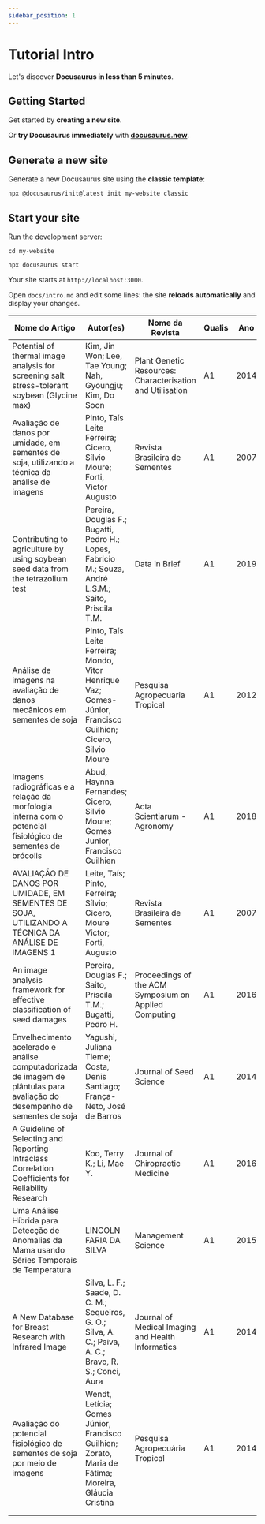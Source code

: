 ```yaml
---
sidebar_position: 1
---
```


# Tutorial Intro

Let's discover **Docusaurus in less than 5 minutes**.

## Getting Started

Get started by **creating a new site**.

Or **try Docusaurus immediately** with **[docusaurus.new](https://docusaurus.new)**.

## Generate a new site

Generate a new Docusaurus site using the **classic template**:

```shell
npx @docusaurus/init@latest init my-website classic
```

## Start your site

Run the development server:

```shell
cd my-website

npx docusaurus start
```

Your site starts at `http://localhost:3000`.

Open `docs/intro.md` and edit some lines: the site **reloads automatically** and display your changes.


| Nome do Artigo                                                                                                             | Autor(es)                                                                                                     | Nome da  Revista                                          | Qualis | Ano  |
|----------------------------------------------------------------------------------------------------------------------------|---------------------------------------------------------------------------------------------------------------|-----------------------------------------------------------|--------|------|
| Potential of thermal image analysis for screening salt stress-tolerant soybean (Glycine max)                               | Kim, Jin Won; Lee, Tae Young; Nah, Gyoungju; Kim, Do Soon                                                     | Plant Genetic Resources: Characterisation and Utilisation | A1     | 2014 |
| Avaliação de danos por umidade, em sementes de soja, utilizando a técnica da análise de imagens                            | Pinto, Taís Leite Ferreira; Cicero, Sílvio Moure; Forti, Victor Augusto                                       | Revista Brasileira de Sementes                            | A1     | 2007 |
| Contributing to agriculture by using soybean seed data from the tetrazolium test                                           | Pereira, Douglas F.; Bugatti, Pedro H.; Lopes, Fabricio M.; Souza, André L.S.M.; Saito, Priscila T.M.         | Data in Brief                                             | A1     | 2019 |
| Análise de imagens na avaliação de danos mecânicos em sementes de soja                                                     | Pinto, Taís Leite Ferreira; Mondo, Vitor Henrique Vaz; Gomes-Júnior, Francisco Guilhien; Cicero, Silvio Moure | Pesquisa Agropecuaria Tropical                            | A1     | 2012 |
| Imagens radiográficas e a relação da morfologia interna com o potencial fisiológico de sementes de brócolis                | Abud, Haynna Fernandes; Cicero, Silvio Moure; Gomes Junior, Francisco Guilhien                                | Acta Scientiarum - Agronomy                               | A1     | 2018 |
| AVALIAÇÃO DE DANOS POR UMIDADE, EM SEMENTES DE SOJA, UTILIZANDO A TÉCNICA DA ANÁLISE DE IMAGENS 1                          | Leite, Taís; Pinto, Ferreira; Sílvio; Cicero, Moure Victor; Forti, Augusto                                    | Revista Brasileira de Sementes                            | A1     | 2007 |
| An image analysis framework for effective classification of seed damages                                                   | Pereira, Douglas F.; Saito, Priscila T.M.; Bugatti, Pedro H.                                                  | Proceedings of the ACM Symposium on Applied Computing     | A1     | 2016 |
| Envelhecimento acelerado e análise computadorizada de imagem de plântulas para avaliação do desempenho de sementes de soja | Yagushi, Juliana Tieme; Costa, Denis Santiago; França-Neto, José de Barros                                    | Journal of Seed Science                                   | A1     | 2014 |
| A Guideline of Selecting and Reporting Intraclass Correlation Coefficients for Reliability Research                        | Koo, Terry K.; Li, Mae Y.                                                                                     | Journal of Chiropractic Medicine                          | A1     | 2016 |
| Uma Análise Híbrida para Detecção de Anomalias da Mama usando Séries Temporais de Temperatura                              | LINCOLN FARIA DA SILVA                                                                                        | Management Science                                        | A1     | 2015 |
| A New Database for Breast Research with Infrared Image                                                                     | Silva, L. F.; Saade, D. C. M.; Sequeiros, G. O.; Silva, A. C.; Paiva, A. C.; Bravo, R. S.; Conci, Aura        | Journal of Medical Imaging and Health Informatics         | A1     | 2014 |
| Avaliação do potencial fisiológico de sementes de soja por meio de imagens                                                 | Wendt, Letícia; Gomes Júnior, Francisco Guilhien; Zorato, Maria de Fátima; Moreira, Gláucia Cristina          | Pesquisa Agropecuária Tropical                            | A1     | 2014 |
|                                                                                                                            |                                                                                                               |                                                           |        |      |
|                                                                                                                            |                                                                                                               |                                                           |        |      |


